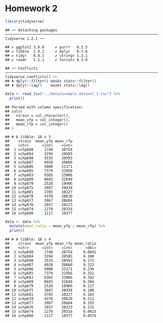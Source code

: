Homework 2
================

``` r
library(tidyverse)
```

    ## ── Attaching packages ────────────────────────────────────────────────────────────────────────────────────────────────────────────────────────────────────────────── tidyverse 1.2.1 ──

    ## ✔ ggplot2 3.0.0     ✔ purrr   0.2.5
    ## ✔ tibble  1.4.2     ✔ dplyr   0.7.6
    ## ✔ tidyr   0.8.1     ✔ stringr 1.3.1
    ## ✔ readr   1.1.1     ✔ forcats 0.3.0

    ## ── Conflicts ───────────────────────────────────────────────────────────────────────────────────────────────────────────────────────────────────────────────── tidyverse_conflicts() ──
    ## ✖ dplyr::filter() masks stats::filter()
    ## ✖ dplyr::lag()    masks stats::lag()

``` r
data <- read_tsv("../data/example_dataset_2.tsv") %>% 
  print()
```

    ## Parsed with column specification:
    ## cols(
    ##   strain = col_character(),
    ##   mean_yfp = col_integer(),
    ##   mean_rfp = col_integer()
    ## )

    ## # A tibble: 16 x 3
    ##    strain  mean_yfp mean_rfp
    ##    <chr>      <int>    <int>
    ##  1 schp688     1748    20754
    ##  2 schp684     3294    20585
    ##  3 schp690     3535    20593
    ##  4 schp687     4658    20860
    ##  5 schp686     5000    21171
    ##  6 schp685     7379    22956
    ##  7 schp683     9365    23866
    ##  8 schp689     8693    22649
    ##  9 schp679     2528    19906
    ## 10 schp675     3687    20438
    ## 11 schp681     3705    20227
    ## 12 schp678     4378    20630
    ## 13 schp677     3967    20604
    ## 14 schp676     2657    20223
    ## 15 schp674     1270    20316
    ## 16 schp680     1117    19377

``` r
data <- data %>%
  mutate(mean_ratio = mean_yfp / mean_rfp) %>%
  print()
```

    ## # A tibble: 16 x 4
    ##    strain  mean_yfp mean_rfp mean_ratio
    ##    <chr>      <int>    <int>      <dbl>
    ##  1 schp688     1748    20754     0.0842
    ##  2 schp684     3294    20585     0.160 
    ##  3 schp690     3535    20593     0.172 
    ##  4 schp687     4658    20860     0.223 
    ##  5 schp686     5000    21171     0.236 
    ##  6 schp685     7379    22956     0.321 
    ##  7 schp683     9365    23866     0.392 
    ##  8 schp689     8693    22649     0.384 
    ##  9 schp679     2528    19906     0.127 
    ## 10 schp675     3687    20438     0.180 
    ## 11 schp681     3705    20227     0.183 
    ## 12 schp678     4378    20630     0.212 
    ## 13 schp677     3967    20604     0.193 
    ## 14 schp676     2657    20223     0.131 
    ## 15 schp674     1270    20316     0.0625
    ## 16 schp680     1117    19377     0.0576
